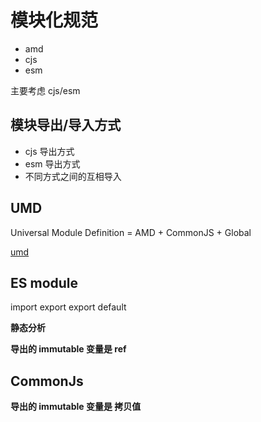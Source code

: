 # 模块化规范

- amd
- cjs
- esm

主要考虑 cjs/esm

## 模块导出/导入方式

- cjs 导出方式
- esm 导出方式
- 不同方式之间的互相导入

## UMD

Universal Module Definition = AMD + CommonJS + Global

[umd](https://github.com/umdjs/umd)

## ES module

import
export
export default

**静态分析**

**导出的 immutable 变量是 ref**

## CommonJs

**导出的 immutable 变量是 拷贝值**

